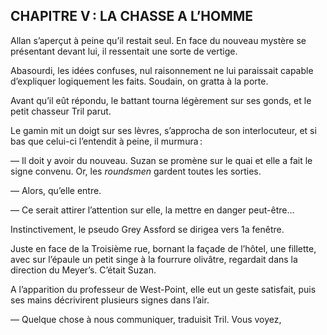 ## CHAPITRE V : LA CHASSE A L’HOMME

Allan s’aperçut à peine qu’il restait seul. En face du nouveau mystère se
présentant devant lui, il ressentait une sorte de vertige.

Abasourdi, les idées confuses, nul raisonnement ne lui paraissait capable
d’expliquer logiquement les faits. Soudain, on gratta à la porte.

Avant qu’il eût répondu, le battant tourna légèrement sur ses gonds, et
le petit chasseur Tril parut.

Le gamin mit un doigt sur ses lèvres, s’approcha de son interlocuteur, et si bas que celui-ci l’entendit à peine, il murmura :

— Il doit y avoir du nouveau. Suzan se promène sur le quai et elle a fait le signe convenu. Or, les _roundsmen_ gardent toutes les sorties.

— Alors, qu’elle entre.

— Ce serait attirer l’attention sur elle, la mettre en danger peut-être…

Instinctivement, le pseudo Grey Assford se dirigea vers 1a fenêtre.

Juste en face de la Troisième rue, bornant la façade de l’hôtel, une fillette, avec sur l’épaule un petit singe à la fourrure olivâtre, regardait dans la direction du Meyer’s. C’était Suzan.

A l’apparition du professeur de West-Point, elle eut un geste satisfait,
puis ses mains décrivirent plusieurs signes dans l’air.

— Quelque chose à nous communiquer, traduisit Tril. Vous voyez,
